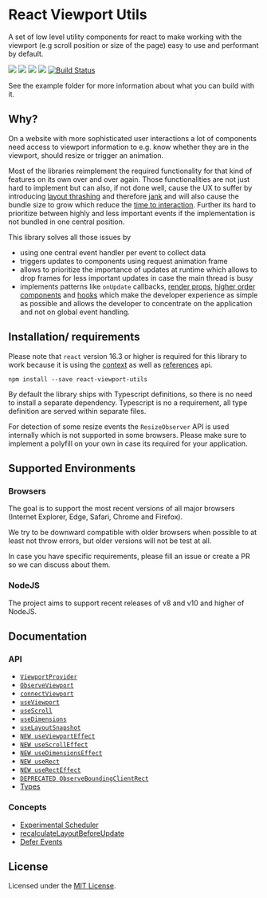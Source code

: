 # React Viewport Utils

A set of low level utility components for react to make working with the viewport (e.g scroll position or size of the page) easy to use and performant by default.

![](https://img.shields.io/npm/l/react-viewport-utils.svg)
[![](https://img.shields.io/npm/v/react-viewport-utils.svg)](https://www.npmjs.com/package/react-viewport-utils)
![](https://img.shields.io/david/garthenweb/react-viewport-utils.svg)
[![](https://img.shields.io/bundlephobia/minzip/react-viewport-utils.svg)](https://bundlephobia.com/result?p=react-viewport-utils)
[![Build Status](https://travis-ci.org/garthenweb/react-viewport-utils.svg?branch=master)](https://travis-ci.org/garthenweb/react-viewport-utils)

See the example folder for more information about what you can build with it.

## Why?

On a website with more sophisticated user interactions a lot of components need access to viewport information to e.g. know whether they are in the viewport, should resize or trigger an animation.

Most of the libraries reimplement the required functionality for that kind of features on its own over and over again. Those functionalities are not just hard to implement but can also, if not done well, cause the UX to suffer by introducing [layout thrashing](https://developers.google.com/web/fundamentals/performance/rendering/avoid-large-complex-layouts-and-layout-thrashing) and therefore [jank](http://jankfree.org/) and  will also cause the bundle size to grow which reduce the [time to interaction](https://philipwalton.com/articles/why-web-developers-need-to-care-about-interactivity/). Further its hard to prioritize between highly and less important events if the implementation is not bundled in one central position.

This library solves all those issues by

* using one central event handler per event to collect data
* triggers updates to components using request animation frame
* allows to prioritize the importance of updates at runtime which allows to drop frames for less important updates in case the main thread is busy
* implements patterns like `onUpdate` callbacks, [render props](https://reactjs.org/docs/render-props.html), [higher order components](https://reactjs.org/docs/higher-order-components.html) and [hooks](https://reactjs.org/docs/hooks-intro.html) which make the developer experience as simple as possible and allows the developer to concentrate on the application and not on global event handling.

## Installation/ requirements

Please note that `react` version 16.3 or higher is required for this library to work because it is using the [context](https://reactjs.org/docs/context.html) as well as [references](https://reactjs.org/docs/refs-and-the-dom.html) api.

```
npm install --save react-viewport-utils
```

By default the library ships with Typescript definitions, so there is no need to install a separate dependency. Typescript is no a requirement, all type definition are served within separate files.

For detection of some resize events the `ResizeObserver` API is used internally which is not supported in some browsers. Please make sure to implement a polyfill on your own in case its required for your application.

## Supported Environments

### Browsers

The goal is to support the most recent versions of all major browsers (Internet Explorer, Edge, Safari, Chrome and Firefox).

We try to be downward compatible with older browsers when possible to at least not throw errors, but older versions will not be test at all.

In case you have specific requirements, please fill an issue or create a PR so we can discuss about them.

### NodeJS

The project aims to support recent releases of v8 and v10 and higher of NodeJS.

## Documentation

### API

* [`ViewportProvider`](docs/api/ViewportProvider.md)
* [`ObserveViewport`](docs/api/ObserveViewport_connectViewport_useViewport.md#render-props-event-handler-observeviewport)
* [`connectViewport`](docs/api/ObserveViewport_connectViewport_useViewport.md#hoc-connectviewport)
* [`useViewport`](docs/api/ObserveViewport_connectViewport_useViewport.md#hooks-useviewport-usescroll-usedimensions-useLayoutSnapshot)
* [`useScroll`](docs/api/ObserveViewport_connectViewport_useViewport.md#hooks-useviewport-usescroll-usedimensions-useLayoutSnapshot)
* [`useDimensions`](docs/api/ObserveViewport_connectViewport_useViewport.md#hooks-useviewport-usescroll-usedimensions-useLayoutSnapshot)
* [`useLayoutSnapshot`](docs/api/ObserveViewport_connectViewport_useViewport.md#hooks-useviewport-usescroll-usedimensions-useLayoutSnapshot)
* [`NEW useViewportEffect`](docs/api/ObserveViewport_connectViewport_useViewport.md#hook-effects-useViewportEffect-useScrollEffect-useDimensionsEffect)
* [`NEW useScrollEffect`](docs/api/ObserveViewport_connectViewport_useViewport.md#hook-effects-useViewportEffect-useScrollEffect-useDimensionsEffect)
* [`NEW useDimensionsEffect`](docs/api/ObserveViewport_connectViewport_useViewport.md#hook-effects-useViewportEffect-useScrollEffect-useDimensionsEffect)
* [`NEW useRect`](docs/api/useRect.md#useRect)
* [`NEW useRectEffect`](docs/api/useRect.md#useRectEffect)
* [`DEPRECATED ObserveBoundingClientRect`](docs/api/ObserveBoundingClientRect.md)
* [Types](docs/api/types.md)

### Concepts

* [Experimental Scheduler](docs/concepts/scheduler.md)
* [recalculateLayoutBeforeUpdate](docs/concepts/recalculateLayoutBeforeUpdate.md)
* [Defer Events](docs/concepts/defer_events.md)

## License

Licensed under the [MIT License](https://opensource.org/licenses/mit-license.php).
